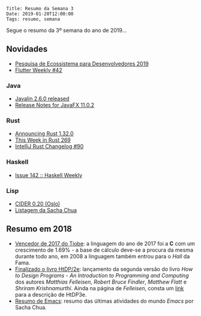     Title: Resumo da Semana 3
    Date: 2019-01-20T12:00:00
    Tags: resumo, semana

Segue o resumo da 3º semana do ano de 2019...

<!-- more -->

## Novidades

* [Pesquisa de Ecossistema para Desenvolvedores 2019](https://surveys.jetbrains.com/s3/sh-developer-ecosystem-survey-2019?pcode=958710389677435136 "Post sobre Pesquisa de Ecossistema para Desenvolvedores 2019")
* [Flutter Weekly #42](https://us17.campaign-archive.com/?u=c8d8d18b6e2c6316ddc1d48a0&id=43848dd3c9 "Post sobre Flutter Weekly #42")

### Java

* [Javalin 2.6.0 released](https://javalin.io/news/2019/01/17/javalin-2.6.0-released.html "Post sobre Javalin 2.6.0 released")
* [Release Notes for JavaFX 11.0.2](https://github.com/johanvos/openjdk-jfx/blob/jfx-11/doc-files/release-notes-11.0.2.md "Post sobre Release Notes for JavaFX 11.0.2")

### Rust

* [Announcing Rust 1.32.0](https://blog.rust-lang.org/2019/01/17/Rust-1.32.0.html "Post sobre Announcing Rust 1.32.0")
* [This Week in Rust 269](https://this-week-in-rust.org/blog/2019/01/15/this-week-in-rust-269 "Post sobre This Week in Rust 269")
* [IntelliJ Rust Changelog #90](https://intellij-rust.github.io/2019/01/15/changelog-90.html "Post sobre IntelliJ Rust Changelog #90")

### Haskell

* [Issue 142 :: Haskell Weekly](https://haskellweekly.news/issues/142.html "Post sobre Issue 142 :: Haskell Weekly")

### Lisp

* [CIDER 0.20 (Oslo)](https://github.com/clojure-emacs/cider/releases/tag/v0.20.0 "Post sobre CIDER 0.20 (Oslo)")
* [Listagem da Sacha Chua](http://sachachua.com/blog/category/emacs-news "Post sobre Listagem da Sacha Chua")

## Resumo em 2018

* [Vencedor de 2017 do Tiobe](https://www.tiobe.com/tiobe-index "Página do Tiobe"): a linguagem do ano de 2017 foi a **C** com um crescimento de 1.69% - a base de cálculo deve-se a procura da mesma durante todo ano, em 2008 a linguagem também entrou para o _Hall_ da Fama.
* [Finalizado o livro HtDP/2e](http://www.htdp.org "Livro HtDP/2e"): lançamento da segunda versão do livro _How to Design Programs - An Introduction to Programming and Computing_ dos autores _Matthias Felleisen_, _Robert Bruce Findler_, _Matthew Flatt_ e _Shriram Krishnamurthi_. Ainda na página de _Felleisen_, consta um [link](http://felleisen.org/matthias "Página de Matthias Felleisen") para a descrição de HtDP3e.
* [Resumo de Emacs](http://sachachua.com/blog/category/emacs-news "Resumo do Emacs"): resumo das últimas atividades do mundo _Emacs_ por Sacha Chua.
